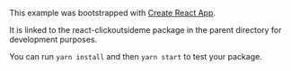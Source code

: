 This example was bootstrapped with [Create React App](https://github.com/facebook/create-react-app).

It is linked to the react-clickoutsideme package in the parent directory for development purposes.

You can run `yarn install` and then `yarn start` to test your package.
